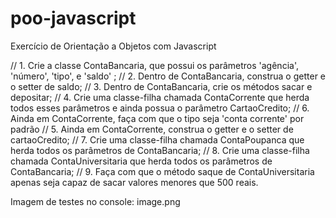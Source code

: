 # poo-javascript
Exercício de Orientação a Objetos com Javascript

// 1. Crie a classe ContaBancaria, que possui os parâmetros 'agência', 'número', 'tipo', e 'saldo' ;
// 2. Dentro de ContaBancaria, construa o getter e o setter de saldo;
// 3. Dentro de ContaBancaria, crie os métodos sacar e depositar;
// 4. Crie uma classe-filha chamada ContaCorrente que herda todos esses parâmetros e ainda possua o parâmetro CartaoCredito;
// 6. Ainda em ContaCorrente, faça com que o tipo seja 'conta corrente' por padrão
// 5. Ainda em ContaCorrente, construa o getter e o setter de cartaoCredito;
// 7. Crie uma classe-filha chamada ContaPoupanca que herda todos os parâmetros de ContaBancaria;
// 8. Crie uma classe-filha chamada ContaUniversitaria que herda todos os parâmetros de ContaBancaria;
// 9. Faça com que o método saque de ContaUniversitaria apenas seja capaz de sacar valores menores que 500 reais.

Imagem de testes no console:
image.png